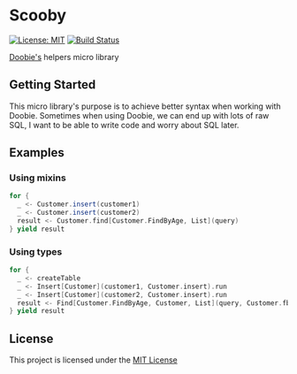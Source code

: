 # Scooby

[![License: MIT](https://img.shields.io/badge/License-MIT-yellow.svg)](https://opensource.org/licenses/MIT)
[![Build Status](https://travis-ci.com/d2a4u/scooby.svg?branch=master)](https://travis-ci.com/d2a4u/scooby)

[Doobie's](https://tpolecat.github.io/doobie/) helpers micro library

## Getting Started

This micro library's purpose is to achieve better syntax when working with Doobie. Sometimes when
using Doobie, we can end up with lots of raw SQL, I want to be able to write code and worry about
SQL later.

## Examples

### Using mixins

```scala
for {
  _ <- Customer.insert(customer1)
  _ <- Customer.insert(customer2)
  result <- Customer.find[Customer.FindByAge, List](query)
} yield result

```

### Using types

```scala
for {
  _ <- createTable
  _ <- Insert[Customer](customer1, Customer.insert).run
  _ <- Insert[Customer](customer2, Customer.insert).run
  result <- Find[Customer.FindByAge, Customer, List](query, Customer.fba).run
} yield result
```

## License

This project is licensed under the [MIT License](https://opensource.org/licenses/MIT)
